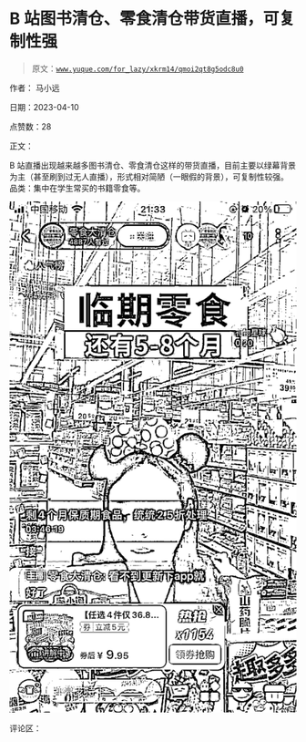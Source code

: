 # B 站图书清仓、零食清仓带货直播，可复制性强

> 原文：[`www.yuque.com/for_lazy/xkrm14/qmoi2qt8g5odc8u0`](https://www.yuque.com/for_lazy/xkrm14/qmoi2qt8g5odc8u0)

作者： 马小远

日期：2023-04-10

点赞数：28

正文：

B 站直播出现越来越多图书清仓、零食清仓这样的带货直播，目前主要以绿幕背景为主（甚至刷到过无人直播），形式相对简陋（一眼假的背景），可复制性较强。 品类：集中在学生常买的书籍零食等。

![](img/852e589c326995831c4c6019333e52e8.png)

评论区：



